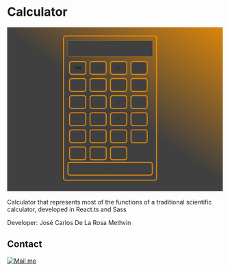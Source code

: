 # Calculator

[app_logo]: prototype.png
![app_logo]

Calculator that represents most of the functions of a traditional scientific calculator,
developed in React.ts and Sass

Developer: José Carlos De La Rosa Methvin

[gmail_logo]: https://user-images.githubusercontent.com/6497827/62424751-c1b85480-b6f0-11e9-97de-096c0a980829.png
[gmail]: mailto:josekadeveloper@gmail.com?subject=Leyendo%20#Ecofriendly&body=Hi

## Contact
[![Mail me][gmail_logo]][gmail]